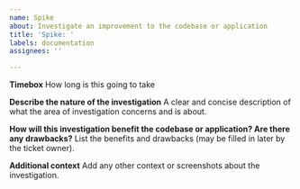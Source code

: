 ```yaml
---
name: Spike
about: Investigate an improvement to the codebase or application
title: 'Spike: '
labels: documentation
assignees: ''

---
```


**Timebox**
How long is this going to take

**Describe the nature of the investigation**
A clear and concise description of what the area of investigation concerns and is about.

**How will this investigation benefit the codebase or application? Are there any drawbacks?**
List the benefits and drawbacks (may be filled in later by the ticket owner).

**Additional context**
Add any other context or screenshots about the investigation.
